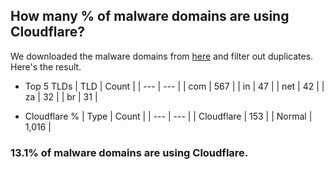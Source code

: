 ## How many % of malware domains are using Cloudflare?


We downloaded the malware domains from [here](https://urlhaus.abuse.ch) and filter out duplicates.
Here's the result.


[//]: # (start replacement)


- Top 5 TLDs
| TLD | Count |
| --- | --- |
| com | 567 |
| in | 47 |
| net | 42 |
| za | 32 |
| br | 31 |


- Cloudflare %
| Type | Count |
| --- | --- |
| Cloudflare | 153 |
| Normal | 1,016 |


### 13.1% of malware domains are using Cloudflare.